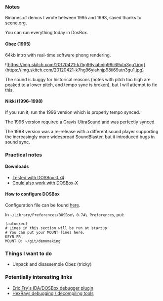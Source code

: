 ### Notes

Binaries of demos I wrote between 1995 and 1998, saved thanks to scene.org.

You can run everything today in DosBox.

#### Obez (1995)

64kb intro with real-time software phong rendering.

![https://img.skitch.com/20120421-k7hg96yiahnjp98ii69utn3gu1.jpg](https://img.skitch.com/20120421-k7hg96yiahnjp98ii69utn3gu1.jpg)

The sound is buggy for historical reasons (notes with pitch too high are peaked to a lower pitch, and tempo sync is broken), but I will attempt to fix this.

#### Nikki (1996-1998)

If you run it, run the 1996 version which is properly tempo synced.

The 1996 version required a Gravis UltraSound and was perfectly synced.

The 1998 version was a re-release with a different sound player supporting the increasingly more widespread SoundBlaster, but it introduced bugs in sound sync.

### Practical notes

#### Downloads

* [Tested with DOSBox 0.74](https://www.dosbox.com/download.php?main=1)
* [Could also work with DOSBox-X](http://dosbox-x.com/)

#### How to configure DOSBox

Configuration file can be found [here](http://www.dosbox.com/wiki/Dosbox.conf#Mac_OS_X).

In `~/Library/Preferences/DOSBox\ 0.74\ Preferences`, put:

```
[autoexec]
# Lines in this section will be run at startup.
# You can put your MOUNT lines here.
KEYB FR
MOUNT D: ~/git/demomaking
```

### Things I want to do

- Unpack and disassemble Obez (tricky)

### Potentially interesting links

* [Eric Fry's IDA/DOSBox debugger plugin](https://github.com/wjp/idados)
* [HexRays debugging / decompiling tools](https://www.hex-rays.com/index.shtml)